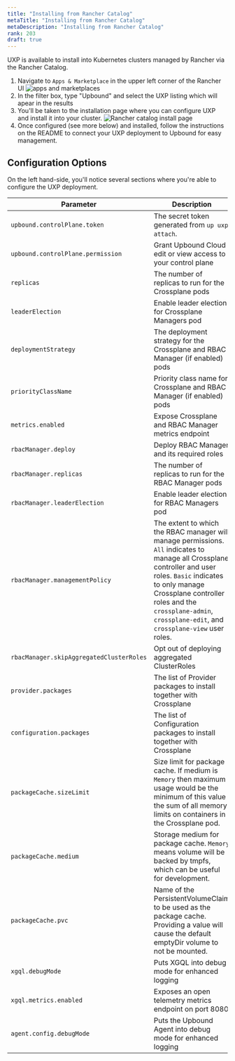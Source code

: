 ```yaml
---
title: "Installing from Rancher Catalog"
metaTitle: "Installing from Rancher Catalog"
metaDescription: "Installing from Rancher Catalog"
rank: 203
draft: true
---
```


UXP is available to install into Kubernetes clusters managed by Rancher via the 
Rancher Catalog.

1. Navigate to `Apps & Marketplace` in the upper left corner of the Rancher UI
    ![apps and marketplaces](../images/uxp/apps-and-marketplace-navigation.png)
1. In the filter box, type "Upbound" and select the UXP listing which will 
apear in the results
1. You'll be taken to the installation page where you can configure UXP and 
install it into your cluster.
    ![Rancher catalog install page](../images/uxp/rancher-catalog-uxp-install-page.png)
1. Once configured (see more below) and installed, follow the instructions on
   the README to connect your UXP deployment to Upbound for easy management.


## Configuration Options

On the left hand-side, you'll notice several sections where you're able to 
configure the UXP deployment.

| Parameter | Description | Default |
| --- | --- | --- |
| `upbound.controlPlane.token`| The secret token generated from `up uxp attach`. | `""`
| `upbound.controlPlane.permission`| Grant Upbound Cloud edit or view access to your control plane | `edit`
| `replicas`| The number of replicas to run for the Crossplane pods | 1
| `leaderElection` | Enable leader election for Crossplane Managers pod | `true` |
| `deploymentStrategy` | The deployment strategy for the Crossplane and RBAC Manager (if enabled) pods | `RollingUpdate` |
| `priorityClassName` | Priority class name for Crossplane and RBAC Manager (if enabled) pods | `""` |
| `metrics.enabled` | Expose Crossplane and RBAC Manager metrics endpoint | `false` |
| `rbacManager.deploy` | Deploy RBAC Manager and its required roles | `true` |
| `rbacManager.replicas` | The number of replicas to run for the RBAC Manager pods | `1` |
| `rbacManager.leaderElection` | Enable leader election for RBAC Managers pod | `true` |
| `rbacManager.managementPolicy`| The extent to which the RBAC manager will manage permissions. `All` indicates to manage all Crossplane controller and user roles. `Basic` indicates to only manage Crossplane controller roles and the `crossplane-admin`, `crossplane-edit`, and `crossplane-view` user roles. | `All` |
| `rbacManager.skipAggregatedClusterRoles` | Opt out of deploying aggregated ClusterRoles | `false` |
| `provider.packages` | The list of Provider packages to install together with Crossplane | `[]` |
| `configuration.packages` | The list of Configuration packages to install together with Crossplane | `[]` |
| `packageCache.sizeLimit` | Size limit for package cache. If medium is `Memory` then maximum usage would be the minimum of this value the sum of all memory limits on containers in the Crossplane pod. | `5Mi` |
| `packageCache.medium` | Storage medium for package cache. `Memory` means volume will be backed by tmpfs, which can be useful for development. | `""` |
| `packageCache.pvc` | Name of the PersistentVolumeClaim to be used as the package cache. Providing a value will cause the default emptyDir volume to not be mounted. | `""` |
| `xgql.debugMode` | Puts XGQL into debug mode for enhanced logging | `False`
| `xgql.metrics.enabled` | Exposes an open telemetry metrics endpoint on port 8080 | `False`
| `agent.config.debugMode` | Puts the Upbound Agent into debug mode for enhanced logging | `False`

